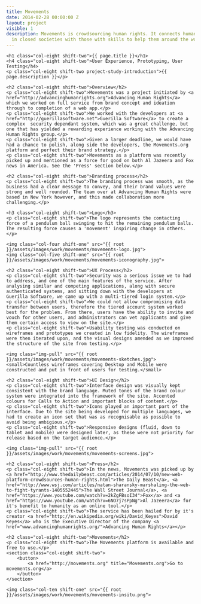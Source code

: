 ```yaml
---
title: Movements
date: 2014-02-28 00:00:00 Z
layout: project
visible: 1
description: Movements is crowdsourcing human rights. It connects human rights activists
  in closed societies with those with skills to help them around the world.
---
```


<div id="project-page" class="movements-banner banner"><div class="heading-section"></div></div>

<div class="wrapper project-wrapper">

	<h1 class="col-eight shift-two">{{ page.title }}</h1>
	<h4 class="col-eight shift-two">User Experience, Prototyping, User Testing</h4>
	<p class="col-eight shift-two project-study-introduction">{{ page.description }}</p>

	<h2 class="col-eight shift-two">Overview</h2>
	<p class="col-eight shift-two">Movements was a project initiated by <a href="http://advancinghumanrights.org">Advancing Human Rights</a> which we worked on full service from brand concept and ideation through to completion of a web app.</p>
	<p class="col-eight shift-two">We worked with the developers at <a href="http://guerillasoftware.net">Guerilla Software</a> to create a complex  security dependant system, which was a great challenge, but one that has yielded a rewarding experience working with the Advancing Human Rights group.</p>
	<p class="col-eight shift-two">Given a larger deadline, we would have had a chance to polish, along side the developers, the Movements.org platform and perfect their brand strategy.</p>
	<p class="col-eight shift-two">Movements as a platform was recently picked up and mentioned as a force for good on both Al Jazeera and Fox news in America. See the 'Press' section below.</p>
	
	<h2 class="col-eight shift-two">Branding process</h2>
	<p class="col-eight shift-two">The branding process was smooth, as the business had a clear message to convey, and their brand values were strong and well rounded. The team over at Advancing Human Rights were based in New York however, and this made collaboration more challenging.</p>
	
	<h3 class="col-eight shift-two">Logo</h3>
	<p class="col-eight shift-two">The logo represents the contacting force of a pendulum ball swinging to hit the remaining pendulum balls. The resulting force causes a 'movement' inspiring change in others.</p>
	
	<img class="col-four shift-one" src="{{ root }}/assets/images/work/movements/movements-logo.jpg">
	<img class="col-five shift-one" src="{{ root }}/assets/images/work/movements/movements-iconography.jpg">
	
	<h2 class="col-eight shift-two">UX Process</h2>
	<p class="col-eight shift-two">Security was a serious issue we to had to address, and one of the main features of the service. After analysing similar and competing applications, along with secure authenticated systems, and sitting down with the developers at Guerilla Software, we came up with a multi-tiered login system.</p>
	<p class="col-eight shift-two">We could not allow compromising data transfer between users, therefore the tiered account system worked best for the problem. From there, users have the ability to invite and vouch for other users, and administrators can vet applicants and give them certain access to view on the site.</p>
	<p class="col-eight shift-two">Usability testing was conducted on wireframes and prototypes we created in low fidelity. The wireframes were then iterated upon, and the visual designs amended as we improved the structure of the site from testing.</p>
	
	<img class="img-pull" src="{{ root }}/assets/images/work/movements/movements-sketches.jpg">
	<small>Countless wireframes covering Desktop and Mobile were constructed and put in front of users for testing.</small>

	<h2 class="col-eight shift-two">UI Design</h2>
	<p class="col-eight shift-two">Interface design was visually kept consistent with the brand language. Muted tones of the brand colour system were integrated into the framework of the site. Accented colours for Calls to Action and important blocks of content.</p>
	<p class="col-eight shift-two">Icons played an important part of the interface. Due to the site being developed for multiple languages, we had to create an icon set that was as recognisable as possible to avoid being ambigious.</p>
	<p class="col-eight shift-two">Responsive designs (fluid, down to tablet and mobile) were designed later, as these were not priority for release based on the target audience.</p>
	
	<img class="img-pull" src="{{ root }}/assets/images/work/movements/movements-screens.jpg">

	<h2 class="col-eight shift-two">Press</h2>
	<p class="col-eight shift-two">In the news, Movements was picked up by <a href="http://www.thedailybeast.com/articles/2014/07/10/new-web-platform-crowdsources-human-rights.html">The Daily Beast</a>, <a href="http://www.wsj.com/articles/natan-sharansky-marshaling-the-web-to-fight-tyrants-1405552445">The Wall Street Journal</a>, <a href="https://www.youtube.com/watch?v=2kZgFBsoI34">Fox</a> and <a href="https://www.youtube.com/watch?v=6NO7j7sPpNg">Al Jazeera</a> for it's benefit to humanity as an online tool.</p>
	<p class="col-eight shift-two">The service has been hailed for by it's creator <a href="http://en.wikipedia.org/wiki/David_Keyes">David Keyes</a> who is the Executive Director of the company <a href="www.advancinghumanrights.org/">Advancing Human Rights</a></p>

	<h2 class="col-eight shift-two">Movements</h2>
	<p class="col-eight shift-two">The Movements platform is available and free to use.</p>
	<section class="col-eight shift-two">
		<button>
			<a href="http://movements.org" title="Movements.org">Go to movements.org</a>
		</button>
	</section>

	<img class="col-ten shift-one" src="{{ root }}/assets/images/work/movements/movements-insitu.png">

</div>